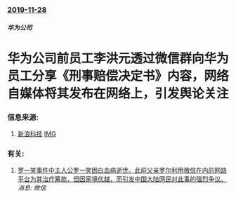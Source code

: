 ### [2019-11-28](/news/2019/11/28/index.md)

##### 华为公司
# 华为公司前员工李洪元透过微信群向华为员工分享《刑事赔偿决定书》内容，网络自媒体将其发布在网络上，引发舆论关注 




### 信息来源:

1. [新浪科技](https://tech.sina.com.cn/t/2019-12-01/doc-iihnzhfz2932926.shtml) [IMG](//n.sinaimg.cn/tech/transform/667/w400h267/20181223/bO4a-hqqzpku6927385.jpg)

### 有关:

1. [罗一笑事件中主人公罗一笑因白血病逝世。此前父亲罗尔利用微信在内的网路平台为其治疗筹款，但因家境优越，而引发中国大陆网民对此事的强烈争议。](/zh/news/2016/12/24/罗一笑事件中主人公罗一笑因白血病逝世-此前父亲罗尔利用微信在内的网路平台为其治疗筹款-但因家境优越-而引发中国大陆网民对.md) _消息: 微信_
